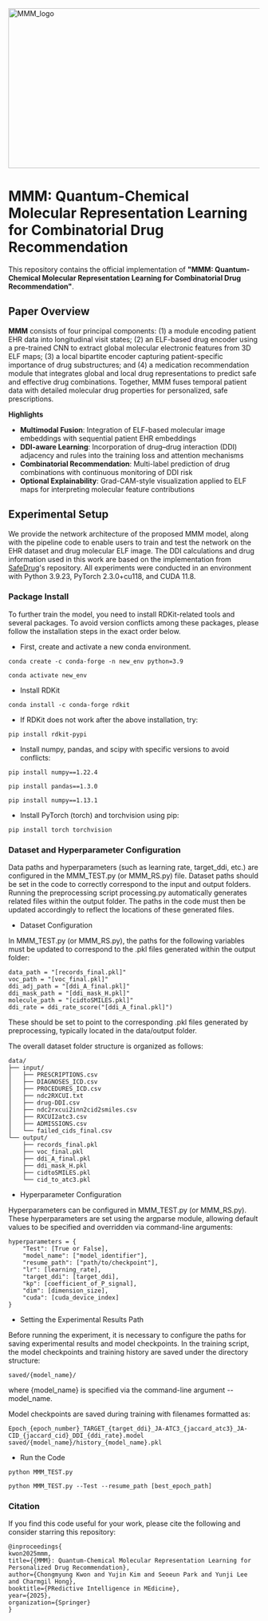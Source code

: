 <img width="930" height="320" alt="MMM_logo" src="https://github.com/user-attachments/assets/b70d9ffc-5191-46a6-b073-d130d305a42e" />


# MMM: Quantum-Chemical Molecular Representation Learning for Combinatorial Drug Recommendation

This repository contains the official implementation of **"MMM: Quantum-Chemical Molecular Representation Learning for Combinatorial Drug Recommendation"**.

## Paper Overview

**MMM** consists of four principal components: (1) a module encoding patient EHR data into longitudinal visit states; (2) an ELF-based drug encoder using a pre-trained CNN to extract global molecular electronic features from 3D ELF maps; (3) a local bipartite encoder capturing patient-specific importance of drug substructures; and (4) a medication recommendation module that integrates global and local drug representations to predict safe and effective drug combinations. Together, MMM fuses temporal patient data with detailed molecular drug properties for personalized, safe prescriptions.

**Highlights**

- **Multimodal Fusion**: Integration of ELF-based molecular image embeddings with sequential patient EHR embeddings 
- **DDI-aware Learning**: Incorporation of drug–drug interaction (DDI) adjacency and rules into the training loss and attention mechanisms  
- **Combinatorial Recommendation**: Multi-label prediction of drug combinations with continuous monitoring of DDI risk
- **Optional Explainability**: Grad-CAM-style visualization applied to ELF maps for interpreting molecular feature contributions


## Experimental Setup
We provide the network architecture of the proposed MMM model, along with the pipeline code to enable users to train and test the network on the EHR dataset and drug molecular ELF image. The DDI calculations and drug information used in this work are based on the implementation from [SafeDrug](https://github.com/ycq091044/SafeDrug)'s repository. All experiments were conducted in an environment with Python 3.9.23, PyTorch 2.3.0+cu118, and CUDA 11.8.

### Package Install
To further train the model, you need to install RDKit-related tools and several packages. To avoid version conflicts among these packages, please follow the installation steps in the exact order below.

- First, create and activate a new conda environment.
```
conda create -c conda-forge -n new_env python=3.9
```
```
conda activate new_env
```

- Install RDKit
```
conda install -c conda-forge rdkit
```

- If RDKit does not work after the above installation, try:
```
pip install rdkit-pypi
```

- Install numpy, pandas, and scipy with specific versions to avoid conflicts:
```
pip install numpy==1.22.4
```
```
pip install pandas==1.3.0
```
```
pip install numpy==1.13.1
```

- Install PyTorch (torch) and torchvision using pip:
```
pip install torch torchvision
```

### Dataset and Hyperparameter Configuration
Data paths and hyperparameters (such as learning rate, target_ddi, etc.) are configured in the MMM_TEST.py (or MMM_RS.py) file. Dataset paths should be set in the code to correctly correspond to the input and output folders. Running the preprocessing script processing.py automatically generates related files within the output folder. The paths in the code must then be updated accordingly to reflect the locations of these generated files.

- Dataset Configuration 

In MMM_TEST.py (or MMM_RS.py), the paths for the following variables must be updated to correspond to the .pkl files generated within the output folder:
```
data_path = "[records_final.pkl]"
voc_path = "[voc_final.pkl]"
ddi_adj_path = "[ddi_A_final.pkl]"
ddi_mask_path = "[ddi_mask_H.pkl]"
molecule_path = "[cidtoSMILES.pkl]"
ddi_rate = ddi_rate_score("[ddi_A_final.pkl]")
```
These should be set to point to the corresponding .pkl files generated by preprocessing, typically located in the data/output folder.

The overall dataset folder structure is organized as follows:

```
data/
├── input/
│   ├── PRESCRIPTIONS.csv
│   ├── DIAGNOSES_ICD.csv  
│   ├── PROCEDURES_ICD.csv
│   ├── ndc2RXCUI.txt
│   ├── drug-DDI.csv
│   ├── ndc2rxcui2inn2cid2smiles.csv
│   ├── RXCUI2atc3.csv
│   ├── ADMISSIONS.csv
│   └── failed_cids_final.csv
└── output/
    ├── records_final.pkl
    ├── voc_final.pkl
    ├── ddi_A_final.pkl
    ├── ddi_mask_H.pkl
    ├── cidtoSMILES.pkl
    └── cid_to_atc3.pkl
```

- Hyperparameter Configuration

Hyperparameters can be configured in MMM_TEST.py (or MMM_RS.py). These hyperparameters are set using the argparse module, allowing default values to be specified and overridden via command-line arguments:
```
hyperparameters = {
    "Test": [True or False],               
    "model_name": ["model_identifier"],   
    "resume_path": ["path/to/checkpoint"], 
    "lr": [learning_rate],              
    "target_ddi": [target_ddi],  
    "kp": [coefficient_of_P_signal],   
    "dim": [dimension_size],        
    "cuda": [cuda_device_index]
}
```
- Setting the Experimental Results Path

Before running the experiment, it is necessary to configure the paths for saving experimental results and model checkpoints. In the training script, the model checkpoints and training history are saved under the directory structure:
```
saved/{model_name}/
```
where {model_name} is specified via the command-line argument --model_name.

Model checkpoints are saved during training with filenames formatted as:
```
Epoch_{epoch_number}_TARGET_{target_ddi}_JA-ATC3_{jaccard_atc3}_JA-CID_{jaccard_cid}_DDI_{ddi_rate}.model
saved/{model_name}/history_{model_name}.pkl
```
- Run the Code

<Train>

```
python MMM_TEST.py
```

<Test>

```
python MMM_TEST.py --Test --resume_path [best_epoch_path]
```

### Citation
If you find this code useful for your work, please cite the following and consider starring this repository:

```
@inproceedings{
kwon2025mmm,
title={{MMM}: Quantum-Chemical Molecular Representation Learning for Personalized Drug Recommendation},
author={Chongmyung Kwon and Yujin Kim and Seoeun Park and Yunji Lee and Charmgil Hong},
booktitle={PRedictive Intelligence in MEdicine},
year={2025},
organization={Springer}
}
```
